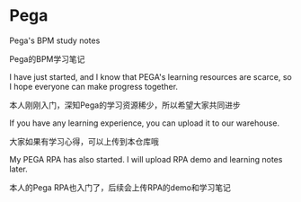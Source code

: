# Pega
Pega's BPM study notes  

Pega的BPM学习笔记

I have just started, and I know that PEGA's learning resources are scarce, so I hope everyone can make progress together.  

本人刚刚入门，深知Pega的学习资源稀少，所以希望大家共同进步

If you have any learning experience, you can upload it to our warehouse.  

大家如果有学习心得，可以上传到本仓库哦

My PEGA RPA has also started. I will upload RPA demo and learning notes later.  

本人的Pega RPA也入门了，后续会上传RPA的demo和学习笔记
